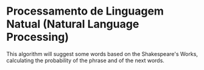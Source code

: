 # Processamento de Linguagem Natual (Natural Language Processing)

This algorithm will suggest some words based on the Shakespeare's Works, calculating the probability of the phrase and of the next words.
